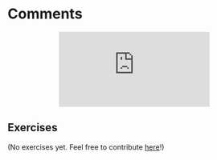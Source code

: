 # Comments

<div style="display: flex; justify-content: center;">
    <iframe class="youtube-video" src="https://www.youtube.com/embed/2V0JaMVjzws?si=eK_xvX5k1DdRuTm1&amp;start=605&amp;clip=UgkxDfnFEXM-RqAETTSy7MzccKlYOeXkrSKe&amp;clipt=EKitMhjgwTM" title="YouTube video player" frameborder="0" allow="accelerometer; autoplay; clipboard-write; encrypted-media; gyroscope; picture-in-picture; web-share" allowfullscreen></iframe>
</div>

## Exercises

(No exercises yet. Feel free to contribute <a href="https://github.com/letsgetrusty/rust-learning-guide" target="_blank">here</a>!)
